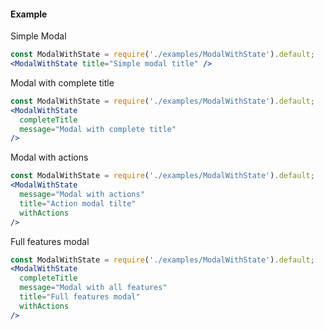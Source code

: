 #### **Example** ####
Simple Modal
``` jsx
const ModalWithState = require('./examples/ModalWithState').default;
<ModalWithState title="Simple modal title" />
```

Modal with complete title
``` jsx
const ModalWithState = require('./examples/ModalWithState').default;
<ModalWithState 
  completeTitle
  message="Modal with complete title"
/>
```

Modal with actions
``` jsx
const ModalWithState = require('./examples/ModalWithState').default;
<ModalWithState 
  message="Modal with actions"
  title="Action modal tilte"
  withActions
/>
```

Full features modal
``` jsx
const ModalWithState = require('./examples/ModalWithState').default;
<ModalWithState
  completeTitle
  message="Modal with all features"
  title="Full features modal"
  withActions
/>
```
